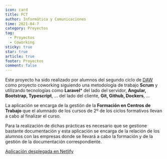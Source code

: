 ```yaml
---
icon: card
title: FCT
author: Informática y Comunicaciones
time: 2021-04-7
category: Proyectos
tag:
  - Proyectos
  - Coworking
sticky: true
star: true
article: true
footer: Proyectos
comment: false
---
```


Este proyecto ha sido realizado por alumnos del segundo ciclo de [DAW](/fp_reglada/daw/) como proyecto coworking siguiendo una metodología de trabajo **Scrum** y utilizando tecnologías como **Laravel*** del lado del servidor, **Angular, Bootstrap, Typescript**, ... del lado del cliente, **Git, Github, Dockers**, ...

La aplicación se encarga de la gestión de la **Formación en Centros de Trabajo** que el alumnado de los cursos de 2º de los ciclos formativos llevan a cabo al finalizar el curso.

Para la realización de dichas prácticas es necesario que se gestione bastante documentación y esta aplicación se encarga de la relación de los alumnos con las empresas donde se llevará a cabo la formación y de la gestión de la documentación correspondiente.

[Aplicación desplegada en Netlify](https://gestionpapeleofct.netlify.app)
<!-- more -->
